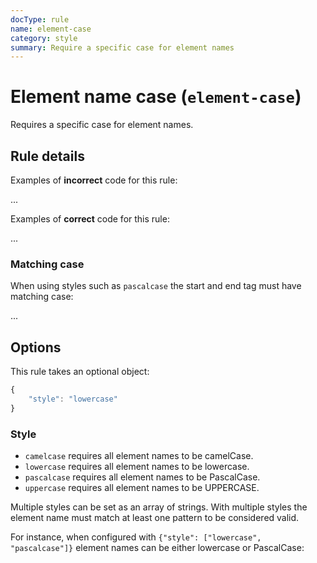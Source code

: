 ```yaml
---
docType: rule
name: element-case
category: style
summary: Require a specific case for element names
---
```


# Element name case (`element-case`)

Requires a specific case for element names.

## Rule details

Examples of **incorrect** code for this rule:

<validate name="incorrect" rules="element-case">
    <DIV>...</DIV>
</validate>

Examples of **correct** code for this rule:

<validate name="correct" rules="element-case">
    <div>...</div>
</validate>

### Matching case

When using styles such as `pascalcase` the start and end tag must have matching case:

<validate name="matching" rules="element-case" element-case='{"style": "pascalcase"}'>
    <FooBar>...</Foobar>
</validate>

## Options

This rule takes an optional object:

```javascript
{
	"style": "lowercase"
}
```

### Style

- `camelcase` requires all element names to be camelCase.
- `lowercase` requires all element names to be lowercase.
- `pascalcase` requires all element names to be PascalCase.
- `uppercase` requires all element names to be UPPERCASE.

Multiple styles can be set as an array of strings.
With multiple styles the element name must match at least one pattern to be considered valid.

For instance, when configured with `{"style": ["lowercase", "pascalcase"]}` element names can be either lowercase or PascalCase:

<validate name="multiple" rules="element-case" element-case='{"style": ["lowercase", "pascalcase"]}'>
    <foo-bar></foo-bar>
    <FooBar></FooBar>
    <fooBar></fooBar>
</validate>
